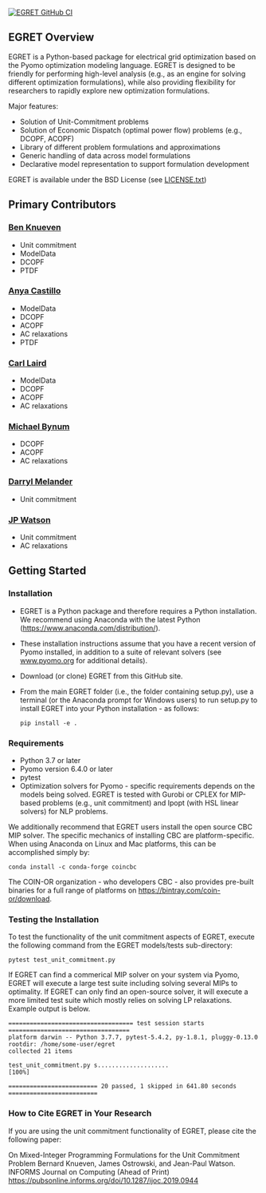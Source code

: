 [![EGRET GitHub CI](https://github.com/grid-parity-exchange/Egret/workflows/EGRET%20GitHub%20CI/badge.svg)](https://github.com/grid-parity-exchange/Egret/actions/workflows/egret.yml)

## EGRET Overview

EGRET is a Python-based package for electrical grid optimization based on the Pyomo optimization modeling language. EGRET is designed to be friendly for performing high-level analysis (e.g., as an engine for solving different optimization formulations), while also providing flexibility for researchers to rapidly explore new optimization formulations.

Major features:
* Solution of Unit-Commitment problems
* Solution of Economic Dispatch (optimal power flow) problems (e.g., DCOPF, ACOPF)
* Library of different problem formulations and approximations
* Generic handling of data across model formulations
* Declarative model representation to support formulation development

EGRET is available under the BSD License (see [LICENSE.txt](https://github.com/grid-parity-exchange/Egret/blob/main/LICENSE.txt))

## Primary Contributors
### [Ben Knueven](https://github.com/bknueven)
- Unit commitment
- ModelData
- DCOPF
- PTDF

### [Anya Castillo](https://github.com/anyacastillo)
- ModelData
- DCOPF
- ACOPF
- AC relaxations
- PTDF

### [Carl Laird](https://github.com/carldlaird)
- ModelData
- DCOPF
- ACOPF
- AC relaxations

### [Michael Bynum](https://github.com/michaelbynum/)
- DCOPF
- ACOPF
- AC relaxations

### [Darryl Melander](https://github.com/darrylmelander)
- Unit commitment

### [JP Watson](https://github.com/jeanpaulwatson)
- Unit commitment
- AC relaxations


## Getting Started

### Installation

* EGRET is a Python package and therefore requires a Python installation. We recommend using Anaconda with the latest Python (https://www.anaconda.com/distribution/).
* These installation instructions assume that you have a recent version of Pyomo installed, in addition to a suite of relevant solvers (see www.pyomo.org for additional details).
* Download (or clone) EGRET from this GitHub site.
* From the main EGRET folder (i.e., the folder containing setup.py), use a terminal (or the Anaconda prompt for Windows users) to run setup.py to install EGRET into your Python installation - as follows:

      pip install -e .

### Requirements

* Python 3.7 or later
* Pyomo version 6.4.0 or later
* pytest
* Optimization solvers for Pyomo - specific requirements depends on the models being solved. EGRET is tested with Gurobi or CPLEX for MIP-based problems (e.g., unit commitment) and Ipopt (with HSL linear solvers) for NLP problems.

We additionally recommend that EGRET users install the open source CBC MIP solver. The specific mechanics of installing CBC are platform-specific. When using Anaconda on Linux and Mac platforms, this can be accomplished simply by:

    conda install -c conda-forge coincbc

The COIN-OR organization - who developers CBC - also provides pre-built binaries for a full range of platforms on https://bintray.com/coin-or/download.

### Testing the Installation

To test the functionality of the unit commitment aspects of EGRET, execute the following command from the EGRET models/tests sub-directory:

    pytest test_unit_commitment.py

If EGRET can find a commerical MIP solver on your system via Pyomo, EGRET will execute a large test suite including solving several MIPs to optimality. If EGRET can only find an open-source solver, it will execute a more limited test suite which mostly relies on solving LP relaxations. Example output is below.

```
=================================== test session starts ==================================
platform darwin -- Python 3.7.7, pytest-5.4.2, py-1.8.1, pluggy-0.13.0
rootdir: /home/some-user/egret
collected 21 items

test_unit_commitment.py s....................                                       [100%]

========================= 20 passed, 1 skipped in 641.80 seconds =========================
```

### How to Cite EGRET in Your Research

If you are using the unit commitment functionality of EGRET, please cite the following paper: 

On Mixed-Integer Programming Formulations for the Unit Commitment Problem
Bernard Knueven, James Ostrowski, and Jean-Paul Watson.
INFORMS Journal on Computing (Ahead of Print)
https://pubsonline.informs.org/doi/10.1287/ijoc.2019.0944

